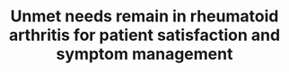 ---
title: "Unmet needs remain in rheumatoid arthritis for patient satisfaction and symptom management"
image: "images/writing/post-43.jpg"
link: "https://www.pharmaceutical-technology.com/comment/unmet-needs-remain-in-rheumatoid-arthritis-for-patient-satisfaction-and-symptom-management/"
categories: ['Analyst Insight', 'Rheumatology']
draft: false
---